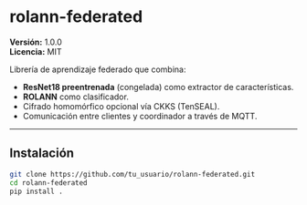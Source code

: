 # rolann-federated

**Versión:** 1.0.0  
**Licencia:** MIT

Librería de aprendizaje federado que combina:
- **ResNet18 preentrenada** (congelada) como extractor de características.  
- **ROLANN** como clasificador.  
- Cifrado homomórfico opcional vía CKKS (TenSEAL).  
- Comunicación entre clientes y coordinador a través de MQTT.

---

## Instalación

```bash
git clone https://github.com/tu_usuario/rolann-federated.git
cd rolann-federated
pip install .
